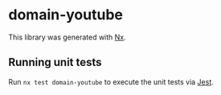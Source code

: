 # domain-youtube

This library was generated with [Nx](https://nx.dev).

## Running unit tests

Run `nx test domain-youtube` to execute the unit tests via [Jest](https://jestjs.io).
